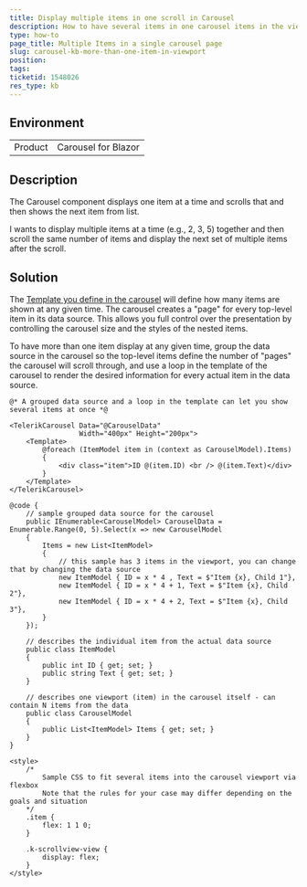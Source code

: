 ```yaml
---
title: Display multiple items in one scroll in Carousel
description: How to have several items in one carousel items in the viewport so you can show more than one item at any given time
type: how-to
page_title: Multiple Items in a single carousel page
slug: carousel-kb-more-than-one-item-in-viewport
position: 
tags: 
ticketid: 1548026
res_type: kb
---
```


## Environment
<table>
	<tbody>
		<tr>
			<td>Product</td>
			<td>Carousel for Blazor</td>
		</tr>
	</tbody>
</table>


## Description
The Carousel component displays one item at a time and scrolls that and then shows the next item from list.

I wants to display multiple items at a time (e.g., 2, 3, 5) together and then scroll the same number of items and display the next set of multiple items after the scroll.

## Solution
The [Template you define in the carousel](slug:carousel-template) will define how many items are shown at any given time. The carousel creates a "page" for every top-level item in its data source. This allows you full control over the presentation by controlling the carousel size and the styles of the nested items.

To have more than one item display at any given time, group the data source in the carousel so the top-level items define the number of "pages" the carousel will scroll through, and use a loop in the template of the carousel to render the desired information for every actual item in the data source.

```CSHTML
@* A grouped data source and a loop in the template can let you show several items at once *@

<TelerikCarousel Data="@CarouselData"
                 Width="400px" Height="200px">
    <Template>
        @foreach (ItemModel item in (context as CarouselModel).Items)
        {
            <div class="item">ID @(item.ID) <br /> @(item.Text)</div>
        }
    </Template>
</TelerikCarousel>

@code {
    // sample grouped data source for the carousel
    public IEnumerable<CarouselModel> CarouselData = Enumerable.Range(0, 5).Select(x => new CarouselModel
    {
        Items = new List<ItemModel>
        {
            // this sample has 3 items in the viewport, you can change that by changing the data source
            new ItemModel { ID = x * 4 , Text = $"Item {x}, Child 1"},
            new ItemModel { ID = x * 4 + 1, Text = $"Item {x}, Child 2"},
            new ItemModel { ID = x * 4 + 2, Text = $"Item {x}, Child 3"},
        }
    });

    // describes the individual item from the actual data source
    public class ItemModel
    {
        public int ID { get; set; }
        public string Text { get; set; }
    }

    // describes one viewport (item) in the carousel itself - can contain N items from the data
    public class CarouselModel
    {
        public List<ItemModel> Items { get; set; }
    }
}

<style>
    /*
        Sample CSS to fit several items into the carousel viewport via flexbox
        Note that the rules for your case may differ depending on the goals and situation
    */
    .item {
        flex: 1 1 0;
    }

    .k-scrollview-view {
        display: flex;
    }
</style>
```
